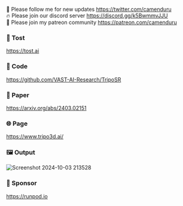 🐣 Please follow me for new updates https://twitter.com/camenduru <br />
🔥 Please join our discord server https://discord.gg/k5BwmmvJJU <br />
🥳 Please join my patreon community https://patreon.com/camenduru <br />

###  🥪 Tost
https://tost.ai

### 🧬 Code
https://github.com/VAST-AI-Research/TripoSR

### 📄 Paper
https://arxiv.org/abs/2403.02151

### 🌐 Page
https://www.tripo3d.ai/

### 🖼 Output
![Screenshot 2024-10-03 213528](https://github.com/user-attachments/assets/00e6d068-4e0b-4ce3-8da9-3cdda58796e1)

### 🏢 Sponsor
https://runpod.io
